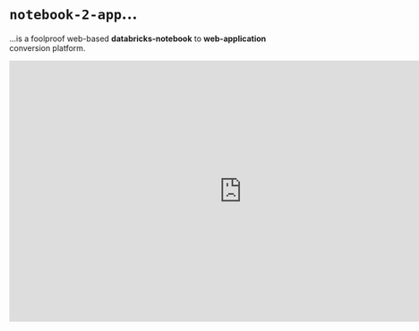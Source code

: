 # `notebook-2-app`...
...is a foolproof web-based **databricks-notebook** to **web-application** conversion platform.

<iframe width="830" height="467" src="https://www.youtube.com/embed/djbnArkbJso?si=osvUTpkuk5dLp9N7" title="notebook-2-app-explained YouTube Video" frameborder="0" allow="accelerometer; autoplay; clipboard-write; encrypted-media; gyroscope; picture-in-picture; web-share" referrerpolicy="strict-origin-when-cross-origin" allowfullscreen="true" />

<img src="https://github.com/BenMullan/notebook-2-app/blob/main/frontend/resources/images/n2a-screenshots/notebook-deployment-pipeline.png?raw=true" width="100%" />

Bridging the first two of these ↑ stages, notebook-2-app provides a _user-friendly_ pipeline to automate the transformation of non-linear,
loosely-structured Python **notebook-style code**, into maintainable, modular, robust, and efficient **applicaiton-code**.

This includes...
- Specific notebook-only code substitutions, e.g. replacing `figure.show()` in a Dash app, with code to start a Dash server (`app = Dash()` ... `app.run()`)
- Re-wiring the notebook to maintain data sources, if it reads data from a workspace file (e.g. `/Workspace/dir/data.csv`)
- Identifying & removing _secrets_ (e.g. API keys) and placing them in a seperate `.env` file
- Suggesting the insertion of proper documentation & commentry within the code
- Moving pip dependancies into a centralised `requirements.txt` file
- Homogenising identifiers' naming conventions e.g. to `snake_case`
- (Freedom to insert custom transformations!)



<br/><br/>
## Under the hood
<img src="https://github.com/BenMullan/notebook-2-app/blob/main/frontend/resources/images/n2a-screenshots/n2a-streamline-process.png?raw=true" width="100%" />
Python notebooks give data scientists the freedom to quickly & loosely build prototypes with a dataset. They aren't - however - conducive  to building modular, robust, input-validating applications. This tool helps data scientists get application-ready code, fast.
<br/><br/>



## Walk-through

After entering a username...
<br/><img src="https://github.com/BenMullan/notebook-2-app/blob/main/frontend/resources/images/n2a-screenshots/n2a-full-page.png?raw=true" width="80%" /><br/>

...`notebook-2-app` contacts the Databricks' workspace's REST API...
<br/><img src="https://github.com/BenMullan/notebook-2-app/blob/main/frontend/resources/images/n2a-screenshots/n2a-step-1-1.gif?raw=true" width="80%" /><br/>

...allowing selection of a python notebook directly from the workspace.
<br/><img src="https://github.com/BenMullan/notebook-2-app/blob/main/frontend/resources/images/n2a-screenshots/n2a-step-1-2.png?raw=true" width="80%" /><br/>

Tick cells containing code needed for the application...
<br/><img src="https://github.com/BenMullan/notebook-2-app/blob/main/frontend/resources/images/n2a-screenshots/n2a-step-2-0.png?raw=true" width="80%" /><br/>

...and `notebook-2-app` automatically suggests changes, to make **secure** & **robust** application-code...
<br/><img src="https://github.com/BenMullan/notebook-2-app/blob/main/frontend/resources/images/n2a-screenshots/n2a-step-3-0.png?raw=true" width="80%" /><br/>

...plus feedback on code quality.
<br/><img src="https://github.com/BenMullan/notebook-2-app/blob/main/frontend/resources/images/n2a-screenshots/n2a-step-3-2.png?raw=true" width="80%" /><br/>

Simply download the resultant app-code package...
<br/><img src="https://github.com/BenMullan/notebook-2-app/blob/main/frontend/resources/images/n2a-screenshots/n2a-step-4-0.png?raw=true" width="80%" /><br/>

...to instantly run the standalone app locally...
<br/><br/><img src="https://github.com/BenMullan/notebook-2-app/blob/main/frontend/resources/images/n2a-screenshots/n2a-step-4-1.png?raw=true" width="100%" />

...or deploy it from a dev-ops' repository to an Azure App-Service, using the generated `deploy.yml`.
<br/><br/><br/>


## Porting notebook- to app-code
`notebook-2-app` focuses on three phases of code-conversion...
- **Syntactically**; for _neatness_. Notebook-code is passed through [black](https://github.com/psf/black) as an initial clean-up.
- **Operationally**; for _platform-compatibility_. E.g. replacing `figure.show()` in a Dash app, with code to start a Dash server (`app = Dash()` ... `app.run()`)
- **Structurally**; for _modularity_. Code is seperated into different functions & modules, for maintainability.
<br/><br/><img src="https://github.com/BenMullan/notebook-2-app/blob/main/frontend/resources/images/n2a-screenshots/notebook-code-vs-app-code.png?raw=true" width="100%" />
<br/><br/><br/>



## To use this software...
- Download [a `zip` of this repository](https://github.com/BenMullan/notebook-2-app/archive/refs/heads/main.zip)
- Populate /backend/server_code/secrets.py with values for [your Databricks Workspace](https://learn.microsoft.com/en-us/azure/databricks/dev-tools/auth/pat#--azure-databricks-personal-access-tokens-for-workspace-users)
- Specify your COMPANY_EMAIL_ADDRESS_ENDING in /frontend/resources/js/task-ui-functions.js
- Execute `python -m flask --app ./server.py run`
  <br/>(Can use `_debug.cmd` on Windows for local development/testing; runs SASS transpiler & starts server)



<br/><br/>
_This is a prototype software product, entirely open to receiving feedback & improvement ideas!_